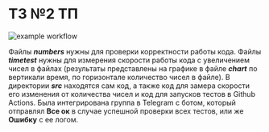 # ТЗ №2 ТП
![example workflow](https://github.com/Sunpresnag/tp_tz2/actions/workflows/ci.yml/badge.svg)

Файлы ***numbers*** нужны для проверки корректности работы кода. Файлы ***timetest*** нужны для измерения скорости работы кода с увеличением чисел в файлах (результаты представлены на графике в файле ***chart*** по вертикали время, по горизонтале количество чисел в файле).  В директории ***src*** находятся сам код, а также код для замера скорости его изменения от количества чисел и код для запусков тестов в Github Actions. Была интегрирована группа в Telegram с ботом, который отправлял **Все ок** в случае успешной проверки всех тестов, или же **Ошибку** с ее логом.
